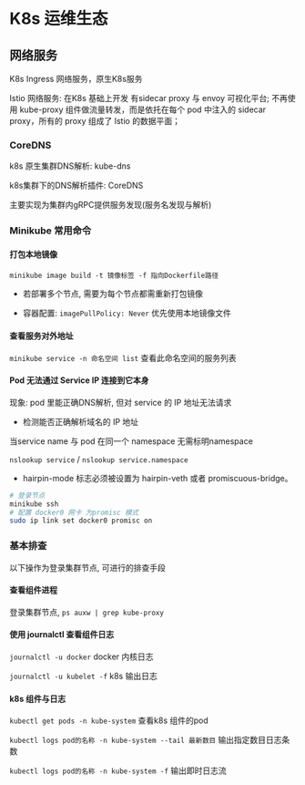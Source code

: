 # K8s 运维生态

## 网络服务

K8s Ingress 网络服务，原生K8s服务

Istio 网络服务: 在K8s 基础上开发 有sidecar proxy 与 envoy 可视化平台; 不再使用 kube-proxy 组件做流量转发，而是依托在每个 pod 中注入的 sidecar proxy，所有的 proxy 组成了 Istio 的数据平面；

### CoreDNS

k8s 原生集群DNS解析: kube-dns

k8s集群下的DNS解析插件: CoreDNS

主要实现为集群内gRPC提供服务发现(服务名发现与解析)

### Minikube 常用命令

#### 打包本地镜像

`minikube image build -t 镜像标签 -f 指向Dockerfile路径`

- 若部署多个节点, 需要为每个节点都需重新打包镜像

- 容器配置: `imagePullPolicy: Never` 优先使用本地镜像文件

#### 查看服务对外地址

`minikube service -n 命名空间 list` 查看此命名空间的服务列表

#### Pod 无法通过 Service IP 连接到它本身

现象: pod 里能正确DNS解析, 但对 service 的 IP 地址无法请求

- 检测能否正确解析域名的 IP 地址

当service name 与 pod 在同一个 namespace 无需标明namespace

`nslookup service` / `nslookup service.namespace` 

- hairpin-mode 标志必须被设置为 hairpin-veth 或者 promiscuous-bridge。

```sh
# 登录节点
minikube ssh
# 配置 docker0 网卡 为promisc 模式
sudo ip link set docker0 promisc on
```

### 基本排查

以下操作为登录集群节点, 可进行的排查手段

#### 查看组件进程

登录集群节点, `ps auxw | grep kube-proxy`

#### 使用 journalctl 查看组件日志

`journalctl -u docker` docker 内核日志

`journalctl -u kubelet -f` k8s 输出日志

#### k8s 组件与日志

`kubectl get pods -n kube-system` 查看k8s 组件的pod

`kubectl logs pod的名称 -n kube-system --tail 最新数目` 输出指定数目日志条数

`kubectl logs pod的名称 -n kube-system -f` 输出即时日志流
